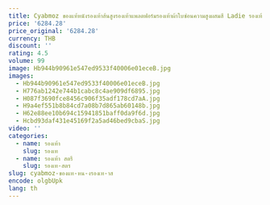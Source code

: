 ```yaml
---
title: Cyabmoz ของแท้หนังรองเท้าส้นสูงรองเท้าแพลตฟอร์มรองเท้าผ้าใบซ่อนความสูงผสมสี Ladie รองเท้า Tenis Feminino
price: '6284.28'
price_original: '6284.28'
currency: THB
discount: ''
rating: 4.5
volume: 99
image: Hb944b90961e547ed9533f40006e01eceB.jpg
images:
  - Hb944b90961e547ed9533f40006e01eceB.jpg
  - H776ab1242e744b1cabc8c4ae909df6895.jpg
  - H087f3690fce8456c906f35adf178cd7aA.jpg
  - H9a4ef551b8b84cd7a08b7d865ab60148b.jpg
  - H62e88ee10b694c15941851baff0da9f6d.jpg
  - Hcbd93daf431e45169f2a5ad46bed9cbaS.jpg
video: ''
categories:
  - name: รองเท้า
    slug: รองเท
  - name: รองเท้า สตรี
    slug: รองเท-สตร
slug: cyabmoz-ของแท-หน-งรองเท-าส
encode: olgbUpk
lang: th
---
```

  